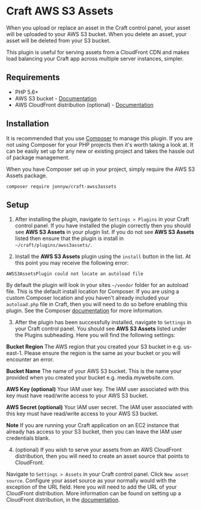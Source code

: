 Craft AWS S3 Assets
===================

When you upload or replace an asset in the Craft control panel, your asset will be uploaded to your AWS S3 bucket. When you delete an asset, your asset will be deleted from your S3 bucket.

This plugin is useful for serving assets from a CloudFront CDN and makes load balancing your Craft app across multiple server instances, simpler.

Requirements
---------------------

* PHP 5.6+
* AWS S3 bucket - [Documentation](http://docs.aws.amazon.com/AmazonS3/latest/gsg/CreatingABucket.html)
* AWS CloudFront distribution (optional) - [Documentation](http://docs.aws.amazon.com/AmazonCloudFront/latest/DeveloperGuide/GettingStarted.html)

Installation
---------------------

It is recommended that you use [Composer](https://getcomposer.org/) to manage this plugin. If you are not using Composer for your PHP projects then it's worth taking a look at. It can be easily set up for any new or existing project and takes the hassle out of package management.

When you have Composer set up in your project, simply require the AWS S3 Assets package.

```
composer require jonnyw/craft-awss3assets
```

Setup
---------------------

1. After installing the plugin, navigate to `Settings > Plugins` in your Craft control panel. If you have installed the plugin correctly then you should see **AWS S3 Assets** in your plugin list. If you do not see **AWS S3 Assets** listed then ensure that the plugin is install in `~/craft/plugins/awss3assets/`.

2. Install the **AWS S3 Assets** plugin using the `install` button in the list. At this point you may receive the following error:

`AWSS3AssetsPlugin could not locate an autoload file`

By default the plugin will look in your sites `~/vendor` folder for an autoload file. This is the default install location for Composer. If you are using a custom Composer location and you haven't already included your `autoload.php` file in Craft, then you will need to do so before enabling this plugin. See the Composer [documentation](https://getcomposer.org/doc/) for more information.

3. After the plugin has been successfully installed, navigate to `Settings` in your Craft control panel. You should see **AWS S3 Assets** listed under the Plugins subheading. Here you will find the following settings:

**Bucket Region**
The AWS region that you created your S3 bucket in e.g. us-east-1. Please ensure the region is the same as your bucket or you will encounter an error.

**Bucket Name**
The name of your AWS S3 bucket. This is the name your provided when you created your bucket e.g. media.mywebsite.com.

**AWS Key (optional)**
Your IAM user key. The IAM user associated with this key must have read/write access to your AWS S3 bucket.

**AWS Secret (optional)**
Your IAM user secret. The IAM user associated with this key must have read/write access to your AWS S3 bucket.

**Note** If you are running your Craft application on an EC2 instance that already has access to your S3 bucket, then you can leave the IAM user credentials blank.

4. (optional) If you wish to serve your assets from an AWS CloudFront distribution, then you will need to create an asset source that points to CloudFront.

Navigate to `Settings > Assets` in your Craft control panel. Click `New asset source`. Configure your asset source as your normally would with the exception of the URL field. Here you will need to add the URL of your CloudFront distribution. More information can be found on setting up a CloudFront distribution, in the [documentation](http://docs.aws.amazon.com/AmazonCloudFront/latest/DeveloperGuide/GettingStarted.html).

